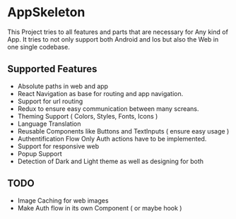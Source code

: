 # AppSkeleton
This Project tries to all features and parts that are necessary for Any kind of App. 
It tries to not only support both Android and Ios but also the Web in one single codebase.

## Supported Features
- Absolute paths in web and app
- React Navigation as base for routing and app navigation.
- Support for url routing
- Redux to ensure easy communication between many screans.
- Theming Support ( Colors, Styles, Fonts, Icons )
- Language Translation
- Reusable Components like Buttons and TextInputs ( ensure easy usage )
- Authentification Flow Only Auth actions have to be implemented.
- Support for responsive web
- Popup Support
- Detection of Dark and Light theme as well as designing for both

## TODO
- Image Caching for web images
- Make Auth flow in its own Component ( or maybe hook )
